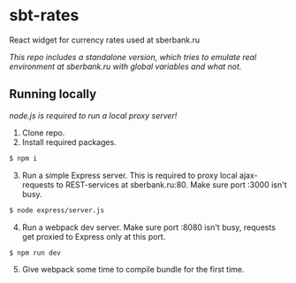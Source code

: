 # sbt-rates
React widget for currency rates used at sberbank.ru


*This repo includes a standalone version, which tries to emulate real environment at sberbank.ru with global variables and what not.*


## Running locally

*node.js is required to run a local proxy server!*

1. Clone repo.
2. Install required packages.
```bash
$ npm i
```
3. Run a simple Express server. This is required to proxy local ajax-requests to REST-services at sberbank.ru:80. Make sure port :3000 isn't busy.
```bash
$ node express/server.js
```
4. Run a webpack dev server. Make sure port :8080 isn't busy, requests get proxied to Express only at this port.
```bash
$ npm run dev
```
5. Give webpack some time to compile bundle for the first time.